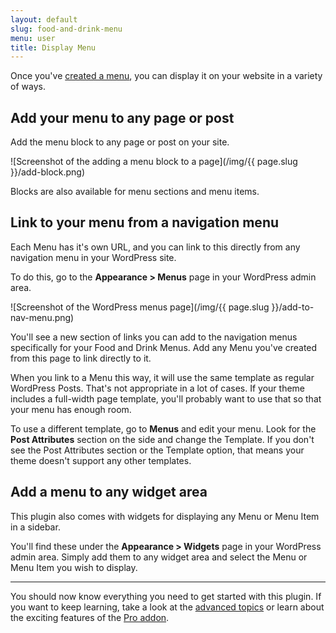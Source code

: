 ```yaml
---
layout: default
slug: food-and-drink-menu
menu: user
title: Display Menu
---
```

Once you've [created a menu](create-menu), you can display it on your website in a variety of ways.

## Add your menu to any page or post

Add the menu block to any page or post on your site.

![Screenshot of the adding a menu block to a page](/img/{{ page.slug }}/add-block.png)

Blocks are also available for menu sections and menu items.

## Link to your menu from a navigation menu

Each Menu has it's own URL, and you can link to this directly from any navigation menu in your WordPress site.

To do this, go to the **Appearance > Menus** page in your WordPress admin area.

![Screenshot of the WordPress menus page](/img/{{ page.slug }}/add-to-nav-menu.png)

You'll see a new section of links you can add to the navigation menus specifically for your Food and Drink Menus. Add any Menu you've created from this page to link directly to it.

When you link to a Menu this way, it will use the same template as regular WordPress Posts. That's not appropriate in a lot of cases. If your theme includes a full-width page template, you'll probably want to use that so that your menu has enough room.

To use a different template, go to **Menus** and edit your menu. Look for the **Post Attributes** section on the side and change the Template. If you don't see the Post Attributes section or the Template option, that means your theme doesn't support any other templates.

## Add a menu to any widget area

This plugin also comes with widgets for displaying any Menu or Menu Item in a sidebar.

You'll find these under the **Appearance > Widgets** page in your WordPress admin area. Simply add them to any widget area and select the Menu or Menu Item you wish to display.

---

You should now know everything you need to get started with this plugin. If you want to keep learning, take a look at the [advanced topics](../advanced) or learn about the exciting features of the [Pro addon](../pro).
